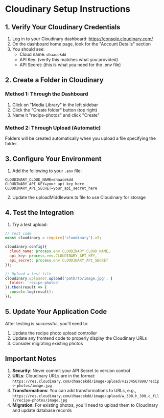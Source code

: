 # Cloudinary Setup Instructions

## 1. Verify Your Cloudinary Credentials

1. Log in to your Cloudinary dashboard: https://console.cloudinary.com/
2. On the dashboard home page, look for the "Account Details" section
3. You should see:
   - Cloud name: `dhaacekdd`
   - API Key: (verify this matches what you provided)
   - API Secret: (this is what you need for the .env file)

## 2. Create a Folder in Cloudinary

### Method 1: Through the Dashboard
1. Click on "Media Library" in the left sidebar
2. Click the "Create folder" button (top right)
3. Name it "recipe-photos" and click "Create"

### Method 2: Through Upload (Automatic)
Folders will be created automatically when you upload a file specifying the folder.

## 3. Configure Your Environment

1. Add the following to your `.env` file:
```
CLOUDINARY_CLOUD_NAME=dhaacekdd
CLOUDINARY_API_KEY=your_api_key_here
CLOUDINARY_API_SECRET=your_api_secret_here
```

2. Update the uploadMiddleware.ts file to use Cloudinary for storage

## 4. Test the Integration

1. Try a test upload:
```javascript
// Test code
const cloudinary = require('cloudinary').v2;

cloudinary.config({
  cloud_name: process.env.CLOUDINARY_CLOUD_NAME,
  api_key: process.env.CLOUDINARY_API_KEY,
  api_secret: process.env.CLOUDINARY_API_SECRET
});

// Upload a test file
cloudinary.uploader.upload('path/to/image.jpg', {
  folder: 'recipe-photos'
}).then(result => {
  console.log(result);
});
```

## 5. Update Your Application Code

After testing is successful, you'll need to:

1. Update the recipe photo upload controller
2. Update any frontend code to properly display the Cloudinary URLs
3. Consider migrating existing photos

## Important Notes

1. **Security**: Never commit your API Secret to version control
2. **URLs**: Cloudinary URLs are in the format: `https://res.cloudinary.com/dhaacekdd/image/upload/v1234567890/recipe-photos/image.jpg`
3. **Transformations**: You can add transformations to URLs, e.g., `https://res.cloudinary.com/dhaacekdd/image/upload/w_300,h_300,c_fill/recipe-photos/image.jpg`
4. **Migration**: For existing photos, you'll need to upload them to Cloudinary and update database records 